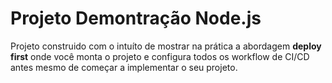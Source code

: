 # Projeto Demontração Node.js

Projeto construido com o intuíto de mostrar na prática a abordagem **deploy first** onde você monta o projeto e configura todos os workflow de CI/CD antes mesmo de começar a implementar o seu projeto.
